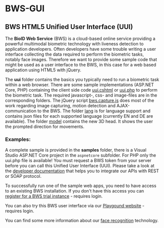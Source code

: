 BWS-GUI
=======

BWS HTML5 Unified User Interface (UUI)
-------------------------------------

The **BioID Web Service** (BWS) is a cloud-based online service providing a powerful multimodal biometric technology with liveness detection to application developers. Often developers have some trouble writing a user interface collecting the data required to perform the biometric tasks, notably face images. Therefore we want to provide some sample code that might be used as a user interface to the BWS, in this case for a web based application using HTML5 with jQuery.

The **uui** folder contains the basics you typically need to run a biometric task within a web browser. There are some sample implementations (ASP.NET Core, PHP) containing the client side code [uui.cshtml](./samples/aspnetcore/uuisample/Views/Home/Uui.cshtml) or [uui.php](./samples/php/uui.php) to perform the biometric task. The required javascript-, css- and image-files are in the corresponding folders. The jQuery script [bws.capture.js](./uui/js/bws.capture.js) does most of the work regarding image capturing, motion detection and AJAX-communication to the BWS. The folder [lang](./uui/lang/)  is for language support and contains json files for each supported language (currently EN and DE are available). The folder [model](./uui/model) contains the new 3D head. It shows the user the prompted direction for movements.

### Examples:

A complete sample is provided in the **samples** folder, there is a Visual Studio ASP.NET Core project in the `aspnetcore` subfolder. 
For PHP only the uui.php file is available! You must request a BWS token from your server before you can call this Unified User Interface (UUI). Please take a look at the [developer documentation][docs] that helps you to integrate our APIs with REST or SOAP protocol.

To successfully run one of the sample web apps, you need to have access to an existing BWS installation. If you don't have this access you can [register for a BWS trial instance][trial] - requires login.

You can also try this BWS user interface via our [Playgound website][playground] - requires login.

You can find some more information about our [face recognition][bioid] technology.

[bioid]: https://www.bioid.com "BioID GmbH Homepage"
[docs]: https://developer.bioid.com/bwsreference "BWS documentation"
[playground]: https://playground.bioid.com "BioID Playground"
[trial]: https://bwsportal.bioid.com/register "Register for a trial instance"
